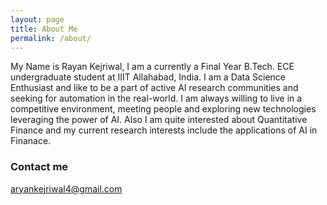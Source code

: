```yaml
---
layout: page
title: About Me
permalink: /about/
---
```



My Name is Rayan Kejriwal, I am a currently a Final Year B.Tech. ECE undergraduate student at IIIT Allahabad, India. I am a Data Science Enthusiast and like to be a part of active AI research communities and seeking for automation in the real-world. 
I am always willing to live in a competitive environment, meeting people and exploring new technologies leveraging the power of AI. Also I am quite interested about Quantitative Finance and my current research interests include the applications of AI in Finanace.

### Contact me

[aryankejriwal4@gmail.com](mailto:aryankejriwal4@gmail.com)
